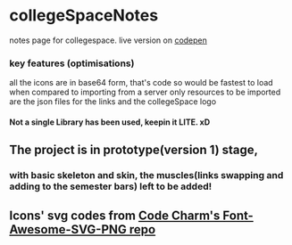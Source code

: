 # collegeSpaceNotes
notes page for collegespace. live version on [codepen](https://codepen.io/shreyjain711/full/mXOPPr)
### key features (optimisations)
all the icons are in base64 form, that's code so would be fastest to load when compared to importing from a server
only resources to be imported are the json files for the links and the collegeSpace logo
#### Not a single Library has been used, keepin it LITE. xD

## The project is in prototype(version 1) stage,
### with basic skeleton and skin, the muscles(links swapping and adding to the semester bars) left to be added!

## Icons' svg codes from [Code Charm's Font-Awesome-SVG-PNG repo](https://github.com/encharm/Font-Awesome-SVG-PNG)

